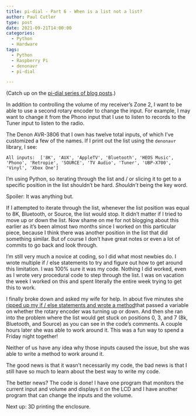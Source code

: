 ```yaml
---
title: pi-dial - Part 6 - When is a list not a list?
author: Paul Cutler 
type: post 
date: 2021-09-21T14:00:00
categories:
  - Python
  - Hardware
tags:
  - Python
  - Raspberry Pi
  - denonavr
  - pi-dial

---
```

(Catch up on the [pi-dial series of blog posts](https://paulcutler.org/tags/pi-dial/).)

In addition to controlling the volume of my receiver’s Zone 2, I want to be able to use a second rotary encoder to change the input.  For example,  I may want to change it from the Phono input that I use to listen to records to the Tuner input to listen to the radio.

The Denon AVR-3806 that I own has twelve total inputs, of which I’ve customized a few of the names.  If I print out the list using the `denonavr` library, I see:

`All inputs:  ['8K', 'AUX', 'AppleTV', 'Bluetooth', 'HEOS Music', 'Phono', 'Retropie', 'SOURCE', 'TV Audio', 'Tuner', 'UBP-X700', 'Vinyl', 'Xbox One']`

I’m using Python, so iterating through the list and / or slicing it to get to a specific position in the list shouldn’t be hard.  *Shouldn’t* being the key word.

Spoiler: It was anything but.

If I attempted to iterate through the list, whenever the list position was equal to 8K, Bluetooth, or Source, the list would stop.  It didn’t matter if I tried to move up or down the list.  Now shame on me for not blogging about this earlier as it’s been almost two months since I worked on this particular piece, because I think there was another position in the list that did something similar.  But of course I don’t have great notes or even a lot of commits to go back and look through.

I’m still very much a novice at coding, so I did what most newbies do.  I wrote multiple if / else statements to try and figure out how to get around this limitation.  I was 100% sure it was my code.  Nothing I did worked, even as I wrote very procedural code to step through the list.  I was on vacation the week I worked on this and spent literally the entire week trying to get this to work.

I finally broke down and asked my wife for help.  In about five minutes she [ripped up my if / else statements and wrote a method](https://github.com/prcutler/pi-dial/commit/7a9b99bf643ac0bbc983a99f793d657496a2234c)that passed a variable on whether the rotary encoder was turning up or down.  And then she ran into the problem where the list would get stuck on positions 0, 3, and 7 (8k, Bluetooth, and Source) as you can see in the code’s comments.
A couple hours later she was able to work around it.  This was a fun way to spend a Friday night together!

Neither of us have any idea why those inputs caused the issue, but she was able to write a method to work around it.

The good news is that it wasn’t necessarily my code, the bad news is that I still have so much to learn about the best way to write my code.

The better news?  The code is done!  I have one program that monitors the current input and volume and displays it on the LCD and I have another program that can change the inputs and the volume.

Next up:  3D printing the enclosure.
